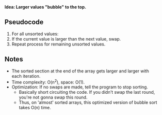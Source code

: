 **Idea: Larger values "bubble" to the top.**

## Pseudocode
1. For all unsorted values:
2. If the current value is larger than the next value, swap.
3. Repeat process for remaining unsorted values.

## Notes
- The sorted section at the end of the array gets larger and larger with each iteration. 
- Time complexity: O(n<sup>2</sup>), space: O(1).
- Optimization: If no swaps are made, tell the program to stop sorting.
    - Basically short circuiting the code. If you didn't swap the last round, 
        you're not gonna swap this round. 
    - Thus, on 'almost' sorted arrays, this optimized version of bubble sort takes O(n) time.